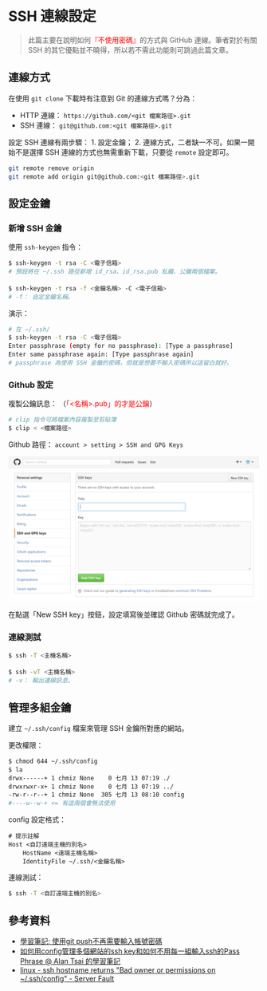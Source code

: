 SSH 連線設定
=======


> 此篇主要在說明如何<span style="color: red;">『不使用密碼』</span>的方式與 GitHub 連線。筆者對於有關 SSH 的其它優點並不曉得，所以若不需此功能則可跳過此篇文章。



## 連線方式


在使用 `git clone` 下載時有注意到 Git 的連線方式嗎？分為：

  - HTTP 連線： `https://github.com/<git 檔案路徑>.git`
  - SSH 連線： `git@github.com:<git 檔案路徑>.git`

設定 SSH 連線有兩步驟： 1. 設定金鑰； 2. 連線方式，二者缺一不可。如果一開始不是選擇 SSH 連線的方式也無需重新下載，只要從 `remote` 設定即可。

```sh
git remote remove origin
git remote add origin git@github.com:<git 檔案路徑>.git
```



## 設定金鑰


### 新增 SSH 金鑰


使用 `ssh-keygen` 指令：

```sh
$ ssh-keygen -t rsa -C <電子信箱>
# 預設將在 ~/.ssh 路徑新增 id_rsa、id_rsa.pub 私鑰、公鑰兩個檔案。

$ ssh-keygen -t rsa -f <金鑰名稱> -C <電子信箱>
# -f： 自定金鑰名稱。
```

演示：

```sh
# 在 ~/.ssh/
$ ssh-keygen -t rsa -C <電子信箱>
Enter passphrase (empty for no passphrase): [Type a passphrase]
Enter same passphrase again: [Type passphrase again]
# passphrase 為使用 SSH 金鑰的密碼，但就是想要不輸入密碼所以這留白就好。
```


### Github 設定


複製公鑰訊息： （<span style="color: red;">「&lt;名稱&gt;.pub」的才是公鑰</span>）

```sh
# clip 指令可將檔案內容複製至剪貼簿
$ clip < <檔案路徑>
```


Github 路徑： `account > setting > SSH and GPG Keys`

![Github 新增 SSH 金鑰的網頁截圖](github_add_ssh_key.png)

在點選「New SSH key」按鈕，設定填寫後並確認 Github 密碼就完成了。


### 連線測試


```sh
$ ssh -T <主機名稱>

$ ssh -vT <主機名稱>
# -v： 輸出連線訊息。
```



## 管理多組金鑰


建立 `~/.ssh/config`  檔案來管理 SSH 金鑰所對應的網站。


更改權限：

```sh
$ chmod 644 ~/.ssh/config
$ la
drwx------+ 1 chmiz None    0 七月 13 07:19 ./
drwxrwxr-x+ 1 chmiz None    0 七月 13 07:19 ../
-rw-r--r--+ 1 chmiz None  305 七月 13 08:10 config
#----w--w-+ <= 有這兩個會無法使用 
```


config 設定格式：

```
# 提示註解
Host <自訂遠端主機的別名>
    HostName <遠端主機名稱>
    IdentityFile ~/.ssh/<金鑰名稱>
```


連線測試：

```sh
$ ssh -T <自訂遠端主機的別名>
```



## 參考資料

  - [學習筆記: 使用git push不再需要輸入帳號密碼](http://doraak47.blogspot.tw/2013/05/git-push.html)
  - [如何用config管理多個網站的ssh key和如何不用每一組輸入ssh的Pass Phrase @ Alan Tsai 的學習筆記](http://blog.alantsai.net/2016/03/ssh-config-ssh-agent-passphrase-management.html)
  - [linux - ssh hostname returns "Bad owner or permissions on ~/.ssh/config" - Server Fault](http://serverfault.com/questions/253313/ssh-hostname-returns-bad-owner-or-permissions-on-ssh-config)

